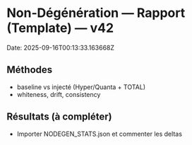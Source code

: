 # Non‑Dégénération — Rapport (Template) — v42
Date: 2025-09-16T00:13:33.163668Z

## Méthodes
- baseline vs injecté (Hyper/Quanta + TOTAL)
- whiteness, drift, consistency

## Résultats (à compléter)
- Importer NODEGEN_STATS.json et commenter les deltas
